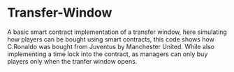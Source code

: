 # Transfer-Window
A basic smart contract implementation of a transfer window, here simulating how players can be bought using smart contracts, this code shows how C.Ronaldo was bought from Juventus by Manchester United.
While also implementing a time lock into the contract, as managers can only buy players only when the tranfer window opens. 

